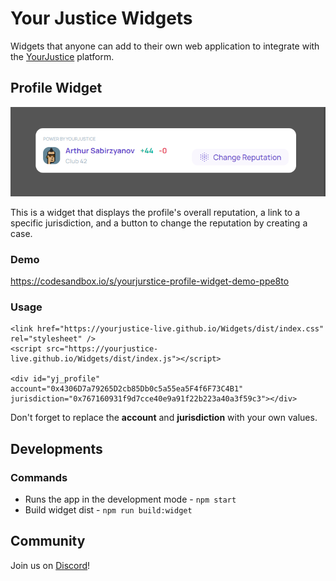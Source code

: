 # Your Justice Widgets

Widgets that anyone can add to their own web application to integrate with the [YourJustice](https://yj.life/) platform.

## Profile Widget

![Profile Widget](doc/images/profile_widget.png)

This is a widget that displays the profile's overall reputation, a link to a specific jurisdiction, and a button to change the reputation by creating a case.

### Demo

https://codesandbox.io/s/yourjurstice-profile-widget-demo-ppe8to

### Usage

```
<link href="https://yourjustice-live.github.io/Widgets/dist/index.css" rel="stylesheet" />
<script src="https://yourjustice-live.github.io/Widgets/dist/index.js"></script>

<div id="yj_profile" account="0x4306D7a79265D2cb85Db0c5a55ea5F4f6F73C4B1" jurisdiction="0x767160931f9d7cce40e9a91f22b223a40a3f59c3"></div>
```

Don't forget to replace the **account** and **jurisdiction** with your own values.

## Developments

### Commands

- Runs the app in the development mode - `npm start`
- Build widget dist - `npm run build:widget`

## Community

Join us on [Discord](https://discord.gg/aKKCCzCfgS)!
